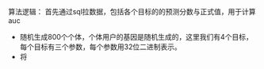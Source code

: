 算法逻辑：
首先通过sql拉数据，包括各个目标的的预测分数与正式值，用于计算auc
* 随机生成800个个体，个体用户的基因是随机生成的，这里我们有4个目标，每个目标有三个参数，每个参数用32位二进制表示。
* 将
<!--stackedit_data:
eyJoaXN0b3J5IjpbLTQ2ODUyMTcyNiwyNTY1NDgxNjYsLTQ0Mj
AzODY3Ml19
-->